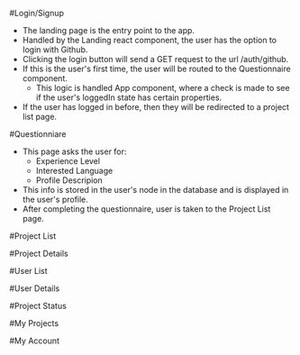 #Login/Signup

- The landing page is the entry point to the app. 
- Handled by the Landing react component, the user has the option to login with Github. 
- Clicking the login button will send a GET request to the url /auth/github.
- If this is the user's first time, the user will be routed to the Questionnaire component.
  - This logic is handled App component, where a check is made to see if the user's loggedIn state has certain properties.
- If the user has logged in before, then they will be redirected to a project list page.

#Questionniare

- This page asks the user for:
  - Experience Level
  - Interested Language
  - Profile Descripion
- This info is stored in the user's node in the database and is displayed in the user's profile.
- After completing the questionnaire, user is taken to the Project List page.

#Project List

#Project Details

#User List

#User Details

#Project Status

#My Projects

#My Account